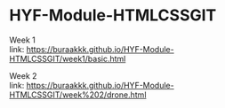 # HYF-Module-HTMLCSSGIT

Week 1 <br>
link: https://buraakkk.github.io/HYF-Module-HTMLCSSGIT/week1/basic.html

Week 2 <br>
link: https://buraakkk.github.io/HYF-Module-HTMLCSSGIT/week%202/drone.html
